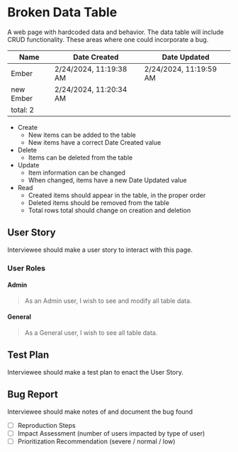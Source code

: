 # Broken Data Table

A web page with hardcoded data and behavior. The data table will include CRUD functionality. These areas where one could incorporate a bug.

| Name | Date Created | Date Updated |
| ---- | ------------ | ------------ |
| Ember | 2/24/2024, 11:19:38 AM | 2/24/2024, 11:19:59 AM |
| new Ember | 2/24/2024, 11:20:34 AM |  |
| total: 2 | | |

* Create
  * New items can be added to the table
  * New items have a correct Date Created value
* Delete
  * Items can be deleted from the table
* Update
  * Item information can be changed
  * When changed, items have a new Date Updated value
* Read
  * Created items should appear in the table, in the proper order
  * Deleted items should be removed from the table
  * Total rows total should change on creation and deletion

## User Story

Interviewee should make a user story to interact with this page.

### User Roles

#### Admin

> As an Admin user, I wish to see and modify all table data.

#### General

> As a General user, I wish to see all table data.

## Test Plan

Interviewee should make a test plan to enact the User Story.

## Bug Report

Interviewee should make notes of and document the bug found

* [ ] Reproduction Steps
* [ ] Impact Assessment (number of users impacted by type of user)
* [ ] Prioritization Recommendation (severe / normal / low)
